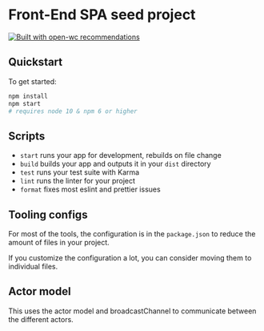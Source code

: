 # Front-End SPA seed project

[![Built with open-wc recommendations](https://img.shields.io/badge/built%20with-open--wc-blue.svg)](https://github.com/open-wc)

## Quickstart

To get started:

```sh
npm install
npm start
# requires node 10 & npm 6 or higher
```

## Scripts

- `start` runs your app for development, rebuilds on file change
- `build` builds your app and outputs it in your `dist` directory
- `test` runs your test suite with Karma
- `lint` runs the linter for your project
- `format` fixes most eslint and prettier issues

## Tooling configs

For most of the tools, the configuration is in the `package.json` to reduce the amount of files in your project.

If you customize the configuration a lot, you can consider moving them to individual files.

## Actor model

This uses the actor model and broadcastChannel to communicate between the different actors.
